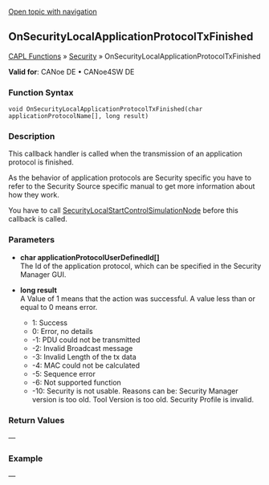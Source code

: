 [Open topic with navigation](../../../../../CANoeDEFamily.htm#Topics/CAPLFunctions/Security/CallbackHandler/CAPLfunctionOnSecurityLocalApplicationProtocolTxFinished.md)

## OnSecurityLocalApplicationProtocolTxFinished

[CAPL Functions](../../CAPLfunctions.md) » [Security](../CAPLFunctionsSecurityOverview.md) » OnSecurityLocalApplicationProtocolTxFinished

**Valid for**: CANoe DE • CANoe4SW DE

### Function Syntax

```plaintext
void OnSecurityLocalApplicationProtocolTxFinished(char applicationProtocolName[], long result)
```

### Description

This callback handler is called when the transmission of an application protocol is finished.

As the behavior of application protocols are Security specific you have to refer to the Security Source specific manual to get more information about how they work.

You have to call [SecurityLocalStartControlSimulationNode](../Functions/CAPLfunctionSecurityLocalStartControlSimulationNode.md) before this callback is called.

### Parameters

- **char applicationProtocolUserDefinedId[]**  
  The Id of the application protocol, which can be specified in the Security Manager GUI.

- **long result**  
  A Value of 1 means that the action was successful. A value less than or equal to 0 means error.
  - 1: Success
  - 0: Error, no details
  - -1: PDU could not be transmitted
  - -2: Invalid Broadcast message
  - -3: Invalid Length of the tx data
  - -4: MAC could not be calculated
  - -5: Sequence error
  - -6: Not supported function
  - -10: Security is not usable. Reasons can be: Security Manager version is too old. Tool Version is too old. Security Profile is invalid.

### Return Values

—

### Example

—

